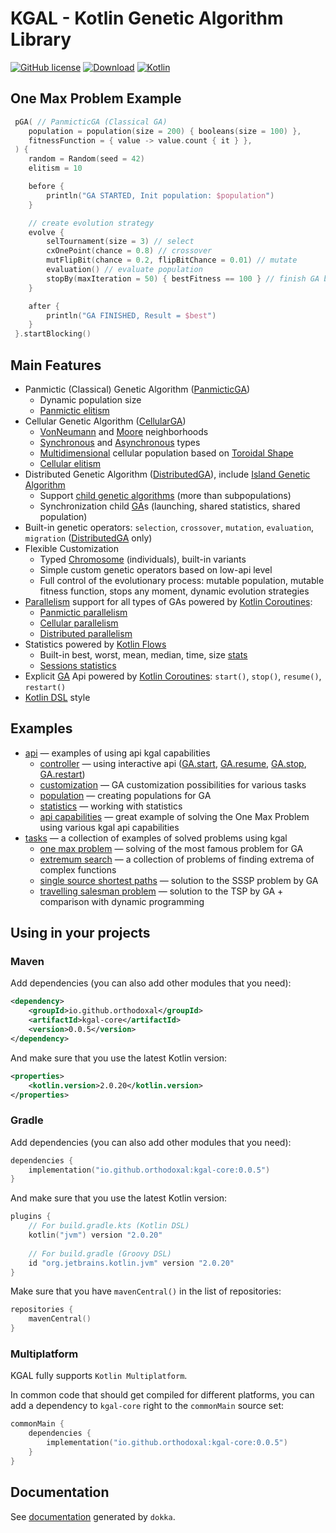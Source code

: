 # KGAL - Kotlin Genetic Algorithm Library 

[![GitHub license](https://img.shields.io/badge/license-Apache%20License%202.0-blue.svg?style=flat)](https://www.apache.org/licenses/LICENSE-2.0)
[![Download](https://img.shields.io/maven-central/v/io.github.orthodoxal/kgal-core/0.0.5)](https://central.sonatype.com/artifact/io.github.orthodoxal/kgal-core/0.0.5)
[![Kotlin](https://img.shields.io/badge/kotlin-2.0.20-blue.svg?logo=kotlin)](http://kotlinlang.org)

## One Max Problem Example
```kotlin
 pGA( // PanmicticGA (Classical GA)
    population = population(size = 200) { booleans(size = 100) },
    fitnessFunction = { value -> value.count { it } },
 ) { 
    random = Random(seed = 42)
    elitism = 10

    before {
        println("GA STARTED, Init population: $population")
    }

    // create evolution strategy
    evolve {
        selTournament(size = 3) // select
        cxOnePoint(chance = 0.8) // crossover
        mutFlipBit(chance = 0.2, flipBitChance = 0.01) // mutate
        evaluation() // evaluate population
        stopBy(maxIteration = 50) { bestFitness == 100 } // finish GA by conditions
    }

    after {
        println("GA FINISHED, Result = $best")
    }
 }.startBlocking()
```

## Main Features

* Panmictic (Classical) Genetic Algorithm ([PanmicticGA])
  * Dynamic population size
  * [Panmictic elitism]
* Cellular Genetic Algorithm ([CellularGA])
  * [VonNeumann] and [Moore] neighborhoods
  * [Synchronous] and [Asynchronous] types
  * [Multidimensional] cellular population based on [Toroidal Shape]
  * [Cellular elitism]
* Distributed Genetic Algorithm ([DistributedGA]), include [Island Genetic Algorithm]
  * Support [child genetic algorithms] (more than subpopulations)
  * Synchronization child [GA]s (launching, shared statistics, shared population)
* Built-in genetic operators: `selection`, `crossover`, `mutation`, `evaluation`, `migration` ([DistributedGA] only)
* Flexible Customization
  * Typed [Chromosome] (individuals), built-in variants
  * Simple custom genetic operators based on low-api level
  * Full control of the evolutionary process: mutable population, mutable fitness function, stops any moment, dynamic evolution strategies
* [Parallelism] support for all types of GAs powered by [Kotlin Coroutines]:
  * [Panmictic parallelism]
  * [Cellular parallelism]
  * [Distributed parallelism]
* Statistics powered by [Kotlin Flows]
  * Built-in best, worst, mean, median, time, size [stats]
  * [Sessions statistics]
* Explicit [GA] Api powered by [Kotlin Coroutines]: `start()`, `stop()`, `resume()`, `restart()`
* [Kotlin DSL] style

## Examples
* [api](examples/src/commonMain/kotlin/api) &mdash; examples of using api kgal capabilities
  * [controller](examples/src/commonMain/kotlin/api/controller) &mdash; using interactive api ([GA.start], [GA.resume], [GA.stop], [GA.restart])
  * [customization](examples/src/commonMain/kotlin/api/customization) &mdash; GA customization possibilities for various tasks
  * [population](examples/src/commonMain/kotlin/api/population) &mdash; creating populations for GA
  * [statistics](examples/src/commonMain/kotlin/api/statistics) &mdash; working with statistics
  * [api capabilities](examples/src/commonMain/kotlin/api/ApiCapabilities.kt) &mdash; great example of solving the One Max Problem using various kgal api capabilities
* [tasks](examples/src/commonMain/kotlin/tasks) &mdash; a collection of examples of solved problems using kgal
  * [one max problem](examples/src/commonMain/kotlin/tasks/oneMax) &mdash; solving of the most famous problem for GA
  * [extremum search](examples/src/commonMain/kotlin/tasks/extremumSearch) &mdash; a collection of problems of finding extrema of complex functions
  * [single source shortest paths](examples/src/commonMain/kotlin/tasks/sssp) &mdash; solution to the SSSP problem by GA
  * [travelling salesman problem](examples/src/commonMain/kotlin/tasks/tsp) &mdash; solution to the TSP by GA + comparison with dynamic programming

## Using in your projects

### Maven

Add dependencies (you can also add other modules that you need):

```xml
<dependency>
    <groupId>io.github.orthodoxal</groupId>
    <artifactId>kgal-core</artifactId>
    <version>0.0.5</version>
</dependency>
```

And make sure that you use the latest Kotlin version:

```xml
<properties>
    <kotlin.version>2.0.20</kotlin.version>
</properties>
```

### Gradle

Add dependencies (you can also add other modules that you need):

```kotlin
dependencies {
    implementation("io.github.orthodoxal:kgal-core:0.0.5")
}
```

And make sure that you use the latest Kotlin version:

```kotlin
plugins {
    // For build.gradle.kts (Kotlin DSL)
    kotlin("jvm") version "2.0.20"
    
    // For build.gradle (Groovy DSL)
    id "org.jetbrains.kotlin.jvm" version "2.0.20"
}
```

Make sure that you have `mavenCentral()` in the list of repositories:

```kotlin
repositories {
    mavenCentral()
}
```

### Multiplatform

KGAL fully supports `Kotlin Multiplatform`.

In common code that should get compiled for different platforms, you can add a dependency to `kgal-core` right to the `commonMain` source set:

```kotlin
commonMain {
    dependencies {
        implementation("io.github.orthodoxal:kgal-core:0.0.5")
    }
}
```

## Documentation
See [documentation](https://orthodoxal.github.io/kgal/index.html) generated by `dokka`.

<!--- Examples -->
[GA.start]: https://orthodoxal.github.io/kgal/kgal-core/kgal/-g-a/start.html
[GA.resume]: https://orthodoxal.github.io/kgal/kgal-core/kgal/-g-a/resume.html
[GA.stop]: https://orthodoxal.github.io/kgal/kgal-core/kgal/-g-a/restart.html
[GA.restart]: https://orthodoxal.github.io/kgal/kgal-core/kgal/-g-a/stop.html

<!--- Features -->

<!--- PanmicticGA -->

[PanmicticGA]: https://orthodoxal.github.io/kgal/kgal-core/kgal.panmictic/-panmictic-g-a/index.html
[Panmictic elitism]: https://orthodoxal.github.io/kgal/kgal-core/kgal.panmictic/-panmictic-g-a/elitism.html

<!--- CellularGA -->

[CellularGA]: https://orthodoxal.github.io/kgal/kgal-core/kgal.cellular/-cellular-g-a/index.html
[VonNeumann]: https://orthodoxal.github.io/kgal/kgal-core/kgal.cellular.neighborhood/-von-neumann/index.html
[Moore]: https://orthodoxal.github.io/kgal/kgal-core/kgal.cellular.neighborhood/-moore/index.html
[Synchronous]: https://orthodoxal.github.io/kgal/kgal-core/kgal.cellular/-cellular-type/-synchronous/index.html
[Asynchronous]: https://orthodoxal.github.io/kgal/kgal-core/kgal.cellular/-cellular-type/-asynchronous/index.html
[Multidimensional]: https://orthodoxal.github.io/kgal/kgal-core/kgal.cellular/-dimens/index.html
[Toroidal Shape]: https://en.wikipedia.org/wiki/Toroid
[Cellular elitism]: https://orthodoxal.github.io/kgal/kgal-core/kgal.cellular/-cellular-g-a/elitism.html

<!--- DistributedGA -->

[DistributedGA]: https://orthodoxal.github.io/kgal/kgal-core/kgal.distributed/-distributed-g-a/index.html
[Island Genetic Algorithm]: https://algorithmafternoon.com/genetic/island_genetic_algorithms/
[child genetic algorithms]: https://orthodoxal.github.io/kgal/kgal-core/kgal.distributed/-distributed-g-a/children.html
[GA]: https://orthodoxal.github.io/kgal/kgal-core/kgal/-g-a/index.html

<!--- Built-in genetic operators -->

<!--- Flexible Customization -->

[Chromosome]: https://orthodoxal.github.io/kgal/kgal-core/kgal.chromosome/-chromosome/index.html

<!--- Parallelism support -->

[Parallelism]: https://orthodoxal.github.io/kgal/kgal-core/kgal.processor.parallelism/-parallelism-config/index.html
[Kotlin Coroutines]: https://kotlinlang.org/docs/coroutines-overview.html
[Panmictic parallelism]: https://orthodoxal.github.io/kgal/kgal-core/kgal.panmictic/parallelism-config.html
[Cellular parallelism]: https://orthodoxal.github.io/kgal/kgal-core/kgal.cellular/parallelism-config.html
[Distributed parallelism]: https://orthodoxal.github.io/kgal/kgal-core/kgal.distributed/parallelism-config.html

<!--- Statistics -->

[Kotlin Flows]: https://kotlinlang.org/docs/flow.html#flows
[stats]: https://orthodoxal.github.io/kgal/kgal-core/kgal.statistics.stats/index.html
[Sessions statistics]: https://orthodoxal.github.io/kgal/kgal-core/kgal.statistics/-session/index.html

<!--- Explicit GA Api -->

<!--- Kotlin DSL -->

[Kotlin DSL]: https://kotlinlang.org/docs/type-safe-builders.html


